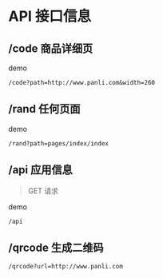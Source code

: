 # API 接口信息

## /code 商品详细页

demo

```
/code?path=http://www.panli.com&width=260
```


## /rand 任何页面

demo

```
/rand?path=pages/index/index
```


## /api 应用信息

> GET 请求

demo

```
/api
```

## /qrcode 生成二维码 


```
/qrcode?url=http://www.panli.com
```
